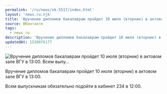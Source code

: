 ```yaml
---
permalink: '/ru/news/vk-5517/index.html'
layout: 'news.ru.njk'
title: 'Вручение дипломов бакалаврам пройдет 10 июля (вторник) в актовом зале ВГУ в 13:00.    Всем выпу…'
source: ВКонтакте
tags:
  - news_ru
description: 'Вручение дипломов бакалаврам пройдет 10 июля (вторник) в актовом зале ВГУ в 13:00.    Всем выпу…'
updatedAt: 1530876177
---
```

![Вручение дипломов бакалаврам пройдет 10 июля (вторник) в актовом зале ВГУ в 13:00.    Всем выпу…](https://sun9-22.userapi.com/impf/c844520/v844520139/9bc81/gZWGtR3ypRU.jpg?size=1280x885&quality=96&sign=bad3f21ad85c8b75417082687c5fd1d0&c_uniq_tag=tKV1eS95PQATh-QWIXEJCTKOGwNpBQnGsJkyjNlelas&type=album)

Вручение дипломов бакалаврам пройдет 10 июля (вторник) в актовом зале ВГУ в 13:00.

Всем выпускникам обязательно подойти в кабинет 234 в 12:00.
